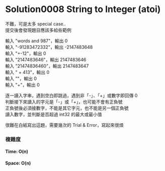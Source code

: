 # Solution0008 String to Integer (atoi)

不難，可是太多 special case..  
提交後會發現題目應該多給些範例

輸入 "words and 987"，輸出 0  
輸入 "-91283472332"，輸出 -2147483648  
輸入 "+-12"，輸出 0  
輸入 "2147483646"，輸出 2147483646  
輸入 "21474836460"，輸出 2147483647  
輸入 "  +  413"，輸出 0  
輸入 ""，輸出 0  
輸入 "+"，輸出 0  

逐一讀入字串，遇到空白即跳過，遇到非「-」、「+」或數字即回傳 0  
判斷接下來讀入的字元是「-」或「+」，也可能不會有正負號  
正負號後必須接數字，不能是其它字元，也不能是另一個正負號  
讀入數字，並判斷是否超過 int32 的最大或最小值

很難在白紙寫出這題，需要幾次的 Trial & Error，寫起來很煩

### 複雜度

#### Time: O(n)

#### Space: O(n)